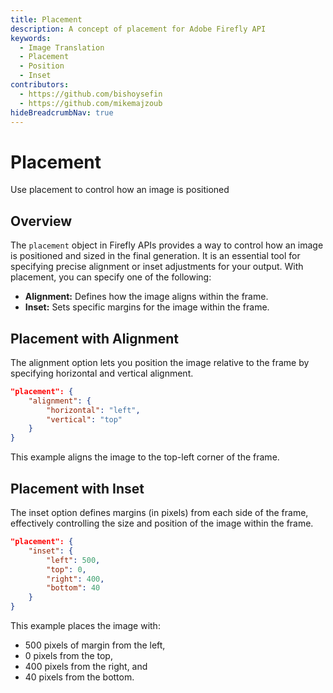 ```yaml
---
title: Placement
description: A concept of placement for Adobe Firefly API
keywords:
  - Image Translation
  - Placement
  - Position
  - Inset
contributors:
  - https://github.com/bishoysefin
  - https://github.com/mikemajzoub
hideBreadcrumbNav: true
---
```


# Placement 

Use placement to control how an image is positioned

## Overview

The `placement` object in Firefly APIs provides a way to control how an image is positioned and sized in the final generation. It is an essential tool for specifying precise alignment or inset adjustments for your output. With placement, you can specify one of the following:

* **Alignment:** Defines how the image aligns within the frame.
* **Inset:** Sets specific margins for the image within the frame.

## Placement with Alignment

The alignment option lets you position the image relative to the frame by specifying horizontal and vertical alignment.

```json
"placement": {
    "alignment": {
        "horizontal": "left",
        "vertical": "top"
    }
}
```

This example aligns the image to the top-left corner of the frame.

## Placement with Inset

The inset option defines margins (in pixels) from each side of the frame, effectively controlling the size and position of the image within the frame.

```json
"placement": {
    "inset": {
        "left": 500,
        "top": 0,
        "right": 400,
        "bottom": 40
    }
}
```

This example places the image with:

* 500 pixels of margin from the left,
* 0 pixels from the top,
* 400 pixels from the right, and
* 40 pixels from the bottom.